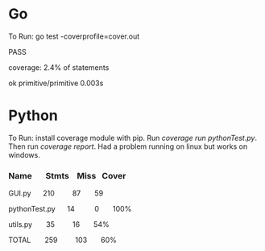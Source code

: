 # Go
To Run: go test -coverprofile=cover.out

PASS

coverage: 2.4% of statements

ok      primitive/primitive     0.003s

# Python 

To Run: install coverage module with pip. Run *coverage run pythonTest.py*. Then run *coverage report*. Had a problem running on linux but works on windows.
### Name                &nbsp;&nbsp;&nbsp;&nbsp;&nbsp;&nbsp;Stmts     &nbsp;&nbsp; Miss    &nbsp;&nbsp;Cover

GUI.py               &nbsp;&nbsp; &nbsp;&nbsp;210      &nbsp; &nbsp;&nbsp;&nbsp;&nbsp;&nbsp;&nbsp;87      &nbsp;&nbsp;&nbsp;&nbsp; &nbsp;59

pythonTest.py        &nbsp;&nbsp;&nbsp;&nbsp; 14        &nbsp; &nbsp;&nbsp;&nbsp;&nbsp;&nbsp;&nbsp; 0        &nbsp;&nbsp;&nbsp;&nbsp; &nbsp;100%

utils.py            &nbsp;&nbsp; &nbsp;&nbsp; 35         &nbsp; &nbsp;&nbsp;&nbsp;&nbsp;&nbsp;&nbsp;16       &nbsp;&nbsp;&nbsp;&nbsp; &nbsp;54%

TOTAL               &nbsp;&nbsp; &nbsp;&nbsp; 259         &nbsp; &nbsp;&nbsp;&nbsp;&nbsp;&nbsp;&nbsp;103       &nbsp;&nbsp;&nbsp;&nbsp; &nbsp;60%




